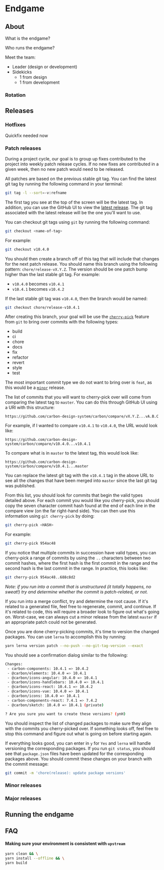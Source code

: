 # Endgame

## About

What is the endgame?

Who runs the endgame?

Meet the team:

- Leader (design or development)
- Sidekicks
  - 1 from design
  - 1 from development
  
### Rotation

## Releases

### Hotfixes

Quickfix needed now

### Patch releases

During a project cycle, our goal is to group up fixes contributed to the project into weekly patch release cycles. If no new fixes are contributed in a given week, then no new patch would need to be released.

All patches are based on the previous stable git tag. You can find the latest git tag by running the following command in your terminal:

```bash
git tag -l --sort=-v:refname
```

The first tag you see at the top of the screen will be the latest tag. In addition, you can use the GitHub UI to view the [latest release](https://github.com/carbon-design-system/carbon/releases/latest). The git tag associated with the latest release will be the one you'll want to use.

You can checkout git tags using `git` by running the following command:

```bash
git checkout <name-of-tag>
```

For example:

```bash
git checkout v10.4.0
```

You should then create a branch off of this tag that will include that changes for the next patch release. You should name this branch using the following pattern: `chore/release-vX.Y.Z`. The version should be one patch bump higher than the last stable git tag. For example:

- `v10.4.0` becomes `v10.4.1`
- `v10.4.1` becomes `v10.4.2`

If the last stable git tag was `v10.4.0`, then the branch would be named:

```bash
git checkout chore/release-v10.4.1
```

After creating this branch, your goal will be use the [`cherry-pick`](https://git-scm.com/docs/git-cherry-pick) feature from `git` to bring over commits with the following types:

- build
- ci
- chore
- docs
- fix
- refactor
- revert
- style
- test

The most important commit type we do not want to bring over is `feat`, as this would be a [`minor`](#minor-releases) release.

The list of commits that you will want to cherry-pick over will come from comparing the latest tag to `master`. You can do this through GitHub UI using a URl with this structure:

```http
https://github.com/carbon-design-system/carbon/compare/vX.Y.Z...vA.B.C
```

For example, if I wanted to compare `v10.4.1` to `v10.4.0`, the URL would look like:

```http
https://github.com/carbon-design-system/carbon/compare/v10.4.0...v10.4.1
```

To compare what is in `master` to the latest tag, this would look like:

```http
https://github.com/carbon-design-system/carbon/compare/v10.4.1...master
```

You can replace the latest git tag with the `v10.4.1` tag in the above URL to see all the changes that have been merged into `master` since the last git tag was published.

From this list, you should look for commits that begin the valid types detailed above. For each commit you would like you cherry-pick, you should copy the seven character commit hash found at the end of each line in the compare view (on the far right-hand side). You can then use this information using `git cherry-pick` by doing:

```bash
git cherry-pick <HASH>
```

For example:

```bash
git cherry-pick 954ac48
```

If you notice that multiple commits in succession have valid types, you can cherry-pick a range of commits by using the `..` characters between two commit hashes, where the first hash is the first commit in the range and the second hash is the last commit in the range. In practice, this looks like:

```bash
git cherry-pick 954ac48..688c8d2
```

*Note: if you run into a commit that is unstructured (it totally happens, no sweat!) try and determine whether the commit is patch-related, or not.*

If you run into a merge conflict, try and determine the root cause. If it's related to a generated file, feel free to regenerate, commit, and continue. If it's related to code, this will require a broader look to figure out what's going on. Worst-case, we can always cut a minor release from the latest `master` if an appropriate patch could not be generated.

Once you are done cherry-picking commits, it's time to version the changed packages. You can use `lerna` to accomplish this by running:

```bash
yarn lerna version patch --no-push --no-git-tag-version --exact
```

You should see a confirmation dialog similar to the following:

```bash
Changes:
 - carbon-components: 10.4.1 => 10.4.2
 - @carbon/elements: 10.4.0 => 10.4.1
 - @carbon/icons-angular: 10.4.0 => 10.4.1
 - @carbon/icons-handlebars: 10.4.0 => 10.4.1
 - @carbon/icons-react: 10.4.1 => 10.4.2
 - @carbon/icons-vue: 10.4.0 => 10.4.1
 - @carbon/icons: 10.4.0 => 10.4.1
 - carbon-components-react: 7.4.1 => 7.4.2
 - @carbon/sketch: 10.4.0 => 10.4.1 (private)

? Are you sure you want to create these versions? (ynH)
```

You should inspect the list of changed packages to make sure they align with the commits you cherry-picked over. If something looks off, feel free to stop this command and figure out what is going on before starting again.

If everything looks good, you can enter in `y` for `Yes` and `lerna` will handle versioning the corresponding packages. If you run `git status`, you should see that `package.json` files have been updated for the corresponding packages above. You should commit these changes on your branch with the commit message:

```bash
git commit -m 'chore(release): update package versions'
```

### Minor releases

### Major releases 

## Running the endgame

## FAQ

#### Making sure your environment is consistent with `upstream`

```bash
yarn clean && \
yarn install --offline && \
yarn build
```
